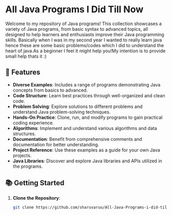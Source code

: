 # All Java Programs I Did Till Now

Welcome to my repository of Java programs! This collection showcases a variety of Java programs, from basic syntax to advanced topics, all designed to help learners and enthusiasts improve their Java programming skills. Basically when I was in my second year I wanted to really learn java hence these are some basic problems/codes which I did to understand the heart of java.As a beginner I feel it might help you!My intention is to provide small help thats it :)

## 🚀 Features

- **Diverse Examples**: Includes a range of programs demonstrating Java concepts from basics to advanced.
- **Code Structure**: Learn best practices through well-organized and clean code.
- **Problem Solving**: Explore solutions to different problems and understand Java problem-solving techniques.
- **Hands-On Practice**: Clone, run, and modify programs to gain practical coding experience.
- **Algorithms**: Implement and understand various algorithms and data structures.
- **Documentation**: Benefit from comprehensive comments and documentation for better understanding.
- **Project Reference**: Use these examples as a guide for your own Java projects.
- **Java Libraries**: Discover and explore Java libraries and APIs utilized in the programs.

## 📚 Getting Started

1. **Clone the Repository**: 
   ```bash
   git clone https://github.com/sharuvaruu/All-Java-Programs-i-did-till-now.git
